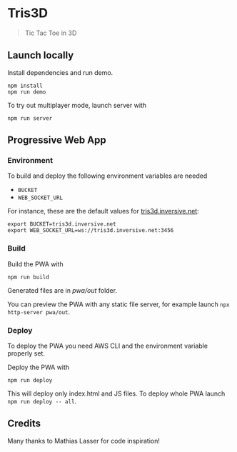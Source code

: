 # Tris3D

> Tic Tac Toe in 3D

## Launch locally

Install dependencies and run demo.

```shell
npm install
npm run demo
```

To try out multiplayer mode, launch server with

```shell
npm run server
```

## Progressive Web App

### Environment

To build and deploy the following environment variables are needed

- `BUCKET`
- `WEB_SOCKET_URL`

For instance, these are the default values for [tris3d.inversive.net](https://tris3d.inversive.net):

```shell
export BUCKET=tris3d.inversive.net
export WEB_SOCKET_URL=ws://tris3d.inversive.net:3456
```

### Build

Build the PWA with

```shell
npm run build
```

Generated files are in _pwa/out_ folder.

You can preview the PWA with any static file server, for example launch `npx http-server pwa/out`.

### Deploy

To deploy the PWA you need AWS CLI and the environment variable properly set.

Deploy the PWA with

```shell
npm run deploy
```

This will deploy only index.html and JS files.
To deploy whole PWA launch `npm run deploy -- all`.

## Credits

Many thanks to Mathias Lasser for code inspiration!

